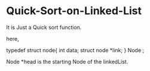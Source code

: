 # Quick-Sort-on-Linked-List

It is Just a Quick sort function.

here,

typedef struct node{
  int data;
  struct node *link;
} Node ;

Node *head is the starting Node of the linkedList.
